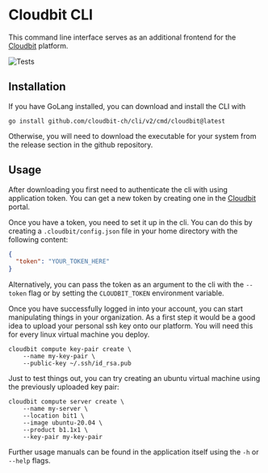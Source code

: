 # Cloudbit CLI

This command line interface serves as an additional frontend for the [Cloudbit](https://my.cloudbit.ch) platform.

![Tests](https://github.com/cloudbit-ch/cli/workflows/test/badge.svg)

## Installation

If you have GoLang installed, you can download and install the CLI with 

```shell script
go install github.com/cloudbit-ch/cli/v2/cmd/cloudbit@latest
```

Otherwise, you will need to download the executable for your system from the
release section in the github repository.

## Usage

After downloading you first need to authenticate the cli with using application
token. You can get a new token by creating one in the [Cloudbit](https://my.cloudbit.ch/#/organization/applications) 
portal.

Once you have a token, you need to set it up in the cli. You can do this by
creating a `.cloudbit/config.json` file in your home directory with the following
content:

```json
{
  "token": "YOUR_TOKEN_HERE"
}
```

Alternatively, you can pass the token as an argument to the cli with the
`--token` flag or by setting the `CLOUDBIT_TOKEN` environment variable.

Once you have successfully logged in into your account, you can start
manipulating things in your organization. As a first step it would be a good
idea to upload your personal ssh key onto our platform. You will need this for
every linux virtual machine you deploy. 
```shell script
cloudbit compute key-pair create \
    --name my-key-pair \
    --public-key ~/.ssh/id_rsa.pub
```

Just to test things out, you can try creating an ubuntu virtual machine using
the previously uploaded key pair:
```shell script
cloudbit compute server create \
    --name my-server \
    --location bit1 \
    --image ubuntu-20.04 \
    --product b1.1x1 \
    --key-pair my-key-pair
```

Further usage manuals can be found in the application itself using the `-h` or
`--help` flags.